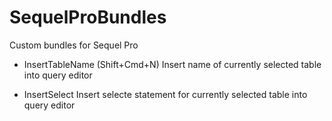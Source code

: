 SequelProBundles
================

Custom bundles for Sequel Pro

- InsertTableName (Shift+Cmd+N)
  Insert name of currently selected table into query editor

- InsertSelect
  Insert selecte statement for currently selected table into query editor
